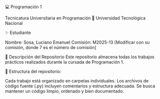 💻 Programación 1

Tecnicatura Universitaria en Programación
📍 Universidad Tecnológica Nacional

✨ Estudiante

Nombre: Sosa, Luciano Emanuel
Comisión: M2025-13 [Modificar con su comisión, donde 7 es el número de comisión]

📂 Descripción del Repositorio
Este repositorio almacena todas los trabajos prácticos realizados durante la cursada de Programación 1.

📌 Estructura del repositorio:

Cada trabajo está organizado en carpetas individuales.
Los archivos de código fuente (.py) incluyen comentarios y estructura adecuada.
Se busca mantener un código limpio, ordenado y bien documentado.
